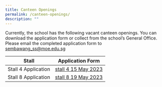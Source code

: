 ```yaml
---
title: Canteen Openings
permalink: /canteen-openings/
description: ""
---
```

Currently, the school has the following vacant canteen openings. You can download the application form or collect from the school’s General Office. Please email the completed application form to sembawang_ss@moe.edu.sg<br>

| Stall | Application Form | 
| -------- | -------- | 
| Stall 4 Application | [stall 4 15 May 2023](/files/stall%204%2015%20may%202023.pdf)  |
| Stall 8 Application | [stall 8 19 May 2023](/files/stall%208%20application%2019may2023.pdf)  |

